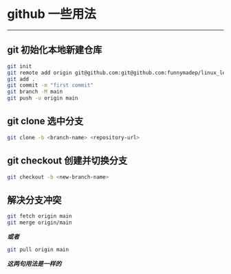
# github 一些用法

---

## git 初始化本地新建仓库

```bash
git init
git remote add origin git@github.com:git@github.com:funnymadep/linux_learn.git
git add .
git commit -m "first commit"
git branch -M main
git push -u origin main
```

## git clone 选中分支

```bash
git clone -b <branch-name> <repository-url>
```

## git checkout 创建并切换分支

```bash
git checkout -b <new-branch-name>
```

## 解决分支冲突

```bash
git fetch origin main
git merge origin/main
```

***或者***

```bash
git pull origin main
```

***这两句用法是一样的***



